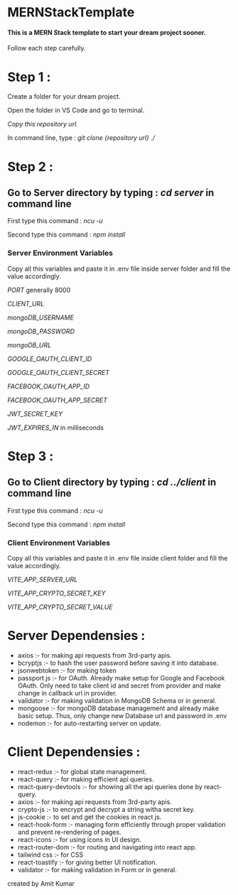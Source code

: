 # MERNStackTemplate

<h4>This is a MERN Stack template to start your dream project sooner.</h4>
<p>Follow each step carefully.</p>

<h1>Step 1 :</h1>
<p>Create a folder for your dream project.</p>
<p>Open the folder in VS Code and go to terminal.</p>
<p><i>Copy this repository url.</i></p>
<p>In command line, type : <i>git clone {repository url} ./</i></p>

<h1>Step 2 :</h1>
<h2>Go to Server directory by typing : <i>cd server</i> in command line</h2>
<p>First type this command : <i>ncu -u</i></p>
<p>Second type this command : <i>npm install</i></p>

<h3>Server Environment Variables</h3>
<p>Copy all this variables and paste it in .env file inside server folder and fill the value accordingly.</p>
<p><i>PORT</i> generally 8000</p>
<p><i>CLIENT_URL</i></p>
<p><i>mongoDB_USERNAME</i></p>
<p><i>mongoDB_PASSWORD</i></p>
<p><i>mongoDB_URL</i></p>
<p><i>GOOGLE_OAUTH_CLIENT_ID</i></p>
<p><i>GOOGLE_OAUTH_CLIENT_SECRET</i></p>
<p><i>FACEBOOK_OAUTH_APP_ID</i></p>
<p><i>FACEBOOK_OAUTH_APP_SECRET</i></p>
<p><i>JWT_SECRET_KEY</i></p>
<p><i>JWT_EXPIRES_IN</i> in milliseconds</p>

<h1>Step 3 :</h1>
<h2>Go to Client directory by typing : <i>cd ../client</i> in command line</h2>
<p>First type this command : <i>ncu -u</i></p>
<p>Second type this command : <i>npm install</i></p>

<h3>Client Environment Variables</h3>
<p>Copy all this variables and paste it in .env file inside client folder and fill the value accordingly.</p>
<p><i>VITE_APP_SERVER_URL</i></p>
<p><i>VITE_APP_CRYPTO_SECRET_KEY</i></p>
<p><i>VITE_APP_CRYPTO_SECRET_VALUE</i></p>

<h1>Server Dependensies :</h1>
<ul>
  <li>axios :- for making api requests from 3rd-party apis.</li>
  <li>bcryptjs :- to hash the user password before saving it into database.</li>
  <li>jsonwebtoken :- for making token </li>
  <li>passport.js :- for OAuth. Already make setup for Google and Facebook OAuth. Only need to take client id and secret from provider and make change in callback url in provider.</li>
  <li>validator :- for making validation in MongoDB Schema or in general.</li>
  <li>mongoose :- for mongoDB database management and already make basic setup. Thus, only change new Database url and password in .env</li>
  <li>nodemon :- for auto-restarting server on update.</li>
</ul>

<h1>Client Dependensies :</h1>
<ul>
  <li>react-redux :- for global state management.</li>
  <li>react-query :- for making efficient api queries.</li>
  <li>react-query-devtools :- for showing all the api queries done by react-query.</li>
  <li>axios :- for making api requests from 3rd-party apis.</li>
  <li>crypto-js :- to encrypt and decrypt a string witha secret key.</li>
  <li>js-cookie :- to set and get the cookies in react js.</li>
  <li>react-hook-form :- managing form efficiently through proper validation and prevent re-rendering of pages.</li>
  <li>react-icons :- for using icons in UI design.</li>
  <li>react-router-dom :- for routing and navigating into react app.</li>
  <li>tailwind css :- for CSS</li>
  <li>react-toastify :- for giving better UI notification.</li>
  <li>validator :- for making validation in Form or in general.</li>
</ul>

<p>created by Amit Kumar</p>
